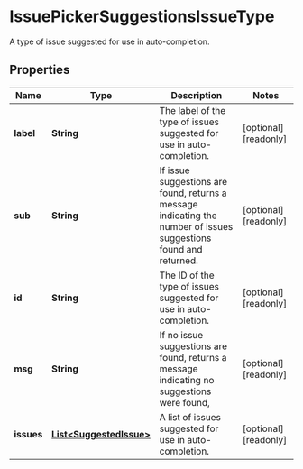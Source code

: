 

# IssuePickerSuggestionsIssueType

A type of issue suggested for use in auto-completion.

## Properties

Name | Type | Description | Notes
------------ | ------------- | ------------- | -------------
**label** | **String** | The label of the type of issues suggested for use in auto-completion. |  [optional] [readonly]
**sub** | **String** | If issue suggestions are found, returns a message indicating the number of issues suggestions found and returned. |  [optional] [readonly]
**id** | **String** | The ID of the type of issues suggested for use in auto-completion. |  [optional] [readonly]
**msg** | **String** | If no issue suggestions are found, returns a message indicating no suggestions were found, |  [optional] [readonly]
**issues** | [**List&lt;SuggestedIssue&gt;**](SuggestedIssue.md) | A list of issues suggested for use in auto-completion. |  [optional] [readonly]



